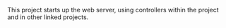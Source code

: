 ﻿This project starts up the web server, using controllers within the project and in other linked projects.
